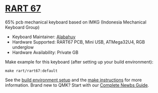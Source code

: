 # [RART 67](https://github.com/alabahuy/RART/tree/master/RART67)

65% pcb mechanical keyboard  based on IMKG (Indonesia Mechanical Keyboard Group)

* Keyboard Maintainer: [Alabahuy](https://github.com/alabahuy)
* Hardware Supported: RART67 PCB, Mini USB, ATMega32U4, RGB underglow
* Hardware Availability: Private GB

Make example for this keyboard (after setting up your build environment):

    make rart/rart67:default

See the [build environment setup](https://docs.qmk.fm/#/getting_started_build_tools) and the [make instructions](https://docs.qmk.fm/#/getting_started_make_guide) for more information. Brand new to QMK? Start with our [Complete Newbs Guide](https://docs.qmk.fm/#/newbs).

